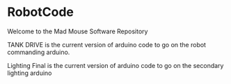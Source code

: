 RobotCode
=========

Welcome to the Mad Mouse Software Repository 

TANK DRIVE is the current version of arduino code to go on the robot commanding arduino.

Lighting Final is the current version of arduino code to go on the secondary lighting arduino

